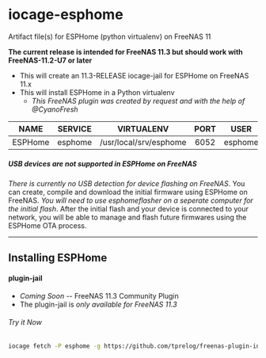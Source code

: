 # iocage-esphome
Artifact file(s) for ESPHome (python virtualenv) on FreeNAS 11

**The current release is intended for FreeNAS 11.3 but should work with FreeNAS-11.2-U7 or later**

- This will create an 11.3-RELEASE iocage-jail for ESPHome on FreeNAS 11.x
- This will install ESPHome in a Python virtualenv
    - *This FreeNAS plugin was created by request and with the help of @CyanoFresh*

NAME | SERVICE | VIRTUALENV | PORT | USER | CONFIG DIR
:---: | :---: | :---: | :---: | :---: | :---: |
ESPHome | esphome | /usr/local/srv/esphome | 6052 | esphome | /var/db/esphome


##### USB devices are not supported in ESPHome on FreeNAS

*There is currently no USB detection for device flashing on FreeNAS*. You can create, compile and download the initial firmware using ESPHome on FreeNAS. *You will need to use esphomeflasher on a seperate computer for the initial flash*. After the initial flash and your device is connected to your network, you will be able to manage and flash future firmwares using the ESPHome OTA process.

---

## Installing ESPHome

#### plugin-jail

- *Coming Soon* -- FreeNAS 11.3 Community Plugin
- The plugin-jail is *only available for FreeNAS 11.3*

###### Try it Now

```bash
iocage fetch -P esphome -g https://github.com/tprelog/freenas-plugin-index.git
```
